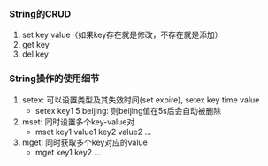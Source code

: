 ### String的CRUD
1. set key value（如果key存在就是修改，不存在就是添加）
2. get key
3. del key

### String操作的使用细节
1. setex: 可以设置类型及其失效时间(set expire), setex key time value
    - setex key1 5 beijing: 则beijing值在5s后会自动被删除
2. mset: 同时设置多个key-value对
    - mset key1 value1 key2 value2 ...
3. mget: 同时获取多个key对应的value
    - mget key1 key2 ...